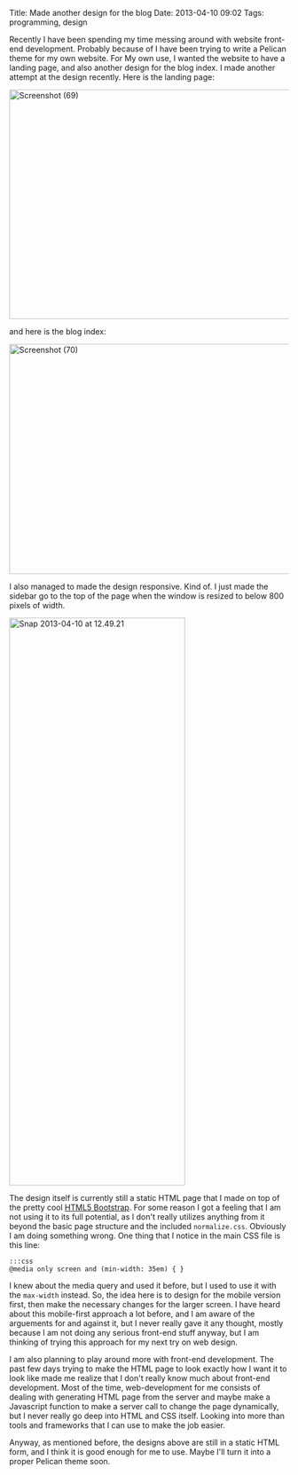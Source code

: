 Title: Made another design for the blog
Date: 2013-04-10 09:02
Tags: programming, design


Recently I have been spending my time messing around with website front-end development.
Probably because of I have been trying to write a Pelican theme for my own website. For My own 
use, I wanted the website to have a landing page, and also another design for the blog index. 
I made another attempt at the design recently. Here is the landing page:

<a href="http://www.flickr.com/photos/hendra2392/8636534196/" title="Screenshot (69) by p.hdra, on Flickr"><img src="http://farm9.staticflickr.com/8254/8636534196_ac410cec50_c.jpg" width="800" height="414" alt="Screenshot (69)"></a>

and here is the blog index:

<a href="http://www.flickr.com/photos/hendra2392/8636534164/" title="Screenshot (70) by p.hdra, on Flickr"><img src="http://farm9.staticflickr.com/8519/8636534164_497989410e_c.jpg" width="800" height="415" alt="Screenshot (70)"></a>

I also managed to made the design responsive. Kind of. I just made the sidebar go to the top
of the page when the window is resized to below 800 pixels of width. 

<a href="http://www.flickr.com/photos/hendra2392/8635873575/" title="Snap 2013-04-10 at 12.49.21 by p.hdra, on Flickr"><img src="http://farm9.staticflickr.com/8248/8635873575_153dd6e05e_b.jpg" width="317" height="1024" alt="Snap 2013-04-10 at 12.49.21"></a>

The design itself is currently still a static HTML page that I made on top of the pretty
cool [HTML5 Bootstrap][h5bp]. For some reason I got a feeling that I am not using it to its full 
potential, as I don't really utilizes anything from it beyond the basic page structure and the 
included `normalize.css`. Obviously I am doing something wrong. One thing that I notice in the 
main CSS file is this line:

    :::css
    @media only screen and (min-width: 35em) { }

I knew about the media query and used it before, but I used to use it with the `max-width` instead.
So, the idea here is to design for the mobile version first, then make the necessary changes for
the larger screen. I have heard about this mobile-first approach a lot before, and I am aware 
of the arguements for and against it, but I never really
gave it any thought, mostly because I am not doing any serious front-end stuff anyway, but I am 
thinking of trying this approach for my next try on web design. 

I am also planning to play around more with front-end development. The past few days trying to make
the HTML page to look exactly how I want it to look like made me realize that I don't really know much 
about front-end development. Most of the time, web-development for me consists of dealing with generating
HTML page from the server and maybe make a Javascript function to make a server call to change the 
page dynamically, but I never really go deep into HTML and CSS itself. Looking into more than
tools and frameworks that I can use to make the job easier.

Anyway, as mentioned before, the designs above are still in a static HTML form, and I think it 
is good enough for me to use. Maybe I'll turn it into a proper Pelican theme soon.

[sc1]: http://farm9.staticflickr.com/8254/8636534196_ac410cec50.jpg
[sc2]: http://farm9.staticflickr.com/8519/8636534164_497989410e.jpg
[sc3]: https://farm9.staticflickr.com/8248/8635873575_153dd6e05e.jpg
[h5bp]: http://html5boilerplate.com/